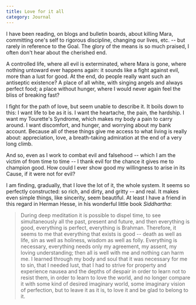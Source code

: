 ```yaml
---
title: Love for it all
category: Journal
---
```


I have been reading, on blogs and bulletin boards, about killing Mara,
committing one's self to rigorous discipline, changing our lives,
etc. -- but rarely in reference to the Goal.  The glory of the means is
so much praised, I often don't hear about the cherished end.

A controlled life, where all evil is exterminated, where Mara is gone,
where nothing untoward ever happens again: it sounds like a fight
against evil, more than a lust for good.  At the end, do people really
want such an antiseptic existence?  A place of all white, with singing
angels and always perfect food; a place without hunger, where I would
never again feel the bliss of breaking fast?

I fight for the path of love, but seem unable to describe it.  It boils
down to this: I want life to be as it is.  I want the heartache, the
pain, the hardship.  I want my Tourette's Syndrome, which makes my body
a pain to carry around.  I want discomfort, and hunger, and worrying
about my bank account.  Because all of these things give me access to
what living is really about: appreciation, love, a breath-taking
admiration at the end of a very long climb.

And so, even as I work to combat evil and falsehood -- which I am the
victim of from time to time -- I thank evil for the chance it gives me
to champion good.  How could I ever show good my willingness to arise in
its Cause, if it were not for evil?

I am finding, gradually, that I love the lot of it, the whole system.
It seems so perfectly constructed: so rich, and dirty, and gritty -- and
real.  It makes even simple things, like sincerity, seem beautiful.  At
least I have a friend in this regard in Herman Hesse, in his wonderful
little book *Siddhartha*:

> During deep meditation it is possible to dispel time, to see
> simultaneously all the past, present and future, and then everything
> is good, everything is perfect, everything is Brahman.  Therefore, it
> seems to me that everything that exists is good -- death as well as
> life, sin as well as holiness, wisdom as well as folly.  Everything is
> necessary, everything needs only my agreement, my assent, my loving
> understanding; then all is well with me and nothing can harm me.  I
> learned through my body and soul that it was necessary for me to sin,
> that I needed lust, that I had to strive for property and experience
> nausea and the depths of despair in order to learn not to resist them,
> in order to learn to love the world, and no longer compare it with
> some kind of desired imaginary world, some imaginary vision of
> perfection, but to leave it as it is, to love it and be glad to belong
> to it.


